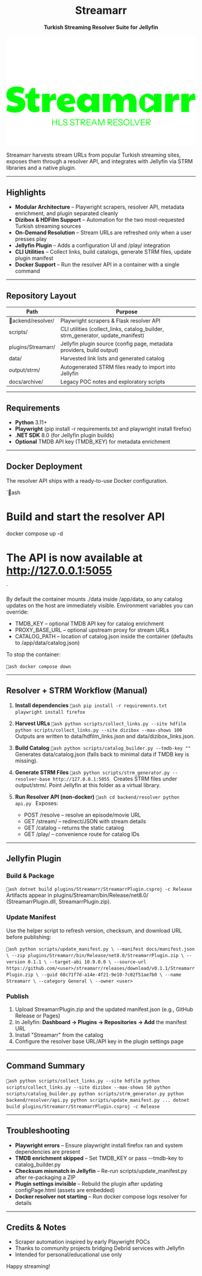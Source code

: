 ﻿<div align="center">

# Streamarr

**Turkish Streaming Resolver Suite for Jellyfin**

[![Streamarr Preview](images/Streamarr.png)](images/Streamarr.png)

</div>

Streamarr harvests stream URLs from popular Turkish streaming sites, exposes them through a resolver API, and integrates with Jellyfin via STRM libraries and a native plugin.

---

## Highlights

- **Modular Architecture** – Playwright scrapers, resolver API, metadata enrichment, and plugin separated cleanly
- **Dizibox & HDFilm Support** – Automation for the two most-requested Turkish streaming sources
- **On-Demand Resolution** – Stream URLs are refreshed only when a user presses play
- **Jellyfin Plugin** – Adds a configuration UI and /play/<id> integration
- **CLI Utilities** – Collect links, build catalogs, generate STRM files, update plugin manifest
- **Docker Support** – Run the resolver API in a container with a single command

---

## Repository Layout

| Path | Purpose |
|------|---------|
| ackend/resolver/ | Playwright scrapers & Flask resolver API |
| scripts/ | CLI utilities (collect_links, catalog_builder, strm_generator, update_manifest) |
| plugins/Streamarr/ | Jellyfin plugin source (config page, metadata providers, build output) |
| data/ | Harvested link lists and generated catalog |
| output/strm/ | Autogenerated STRM files ready to import into Jellyfin |
| docs/archive/ | Legacy POC notes and exploratory scripts |

---

## Requirements

- **Python** 3.11+
- **Playwright** (pip install -r requirements.txt and playwright install firefox)
- **.NET SDK** 8.0 (for Jellyfin plugin builds)
- **Optional** TMDB API key (TMDB_KEY) for metadata enrichment

---

## Docker Deployment

The resolver API ships with a ready-to-use Docker configuration.

`ash
# Build and start the resolver API
docker compose up -d

# The API is now available at http://127.0.0.1:5055
`

By default the container mounts ./data inside /app/data, so any catalog updates on the host are immediately visible. Environment variables you can override:

- TMDB_KEY – optional TMDB API key for catalog enrichment
- PROXY_BASE_URL – optional upstream proxy for stream URLs
- CATALOG_PATH – location of catalog.json inside the container (defaults to /app/data/catalog.json)

To stop the container:

`ash
docker compose down
`

---

## Resolver + STRM Workflow (Manual)

1. **Install dependencies**
   `ash
   pip install -r requirements.txt
   playwright install firefox
   `

2. **Harvest URLs**
   `ash
   python scripts/collect_links.py --site hdfilm
   python scripts/collect_links.py --site dizibox --max-shows 100
   `
   Outputs are written to data/hdfilm_links.json and data/dizibox_links.json.

3. **Build Catalog**
   `ash
   python scripts/catalog_builder.py --tmdb-key ""
   `
   Generates data/catalog.json (falls back to minimal data if TMDB key is missing).

4. **Generate STRM Files**
   `ash
   python scripts/strm_generator.py --resolver-base http://127.0.0.1:5055
   `
   Creates STRM files under output/strm/. Point Jellyfin at this folder as a virtual library.

5. **Run Resolver API (non-docker)**
   `ash
   cd backend/resolver
   python api.py
   `
   Exposes:
   - POST /resolve – resolve an episode/movie URL
   - GET /stream/<token> – redirect/JSON with stream details
   - GET /catalog – returns the static catalog
   - GET /play/<id> – convenience route for catalog IDs

---

## Jellyfin Plugin

### Build & Package

`ash
dotnet build plugins/Streamarr/StreamarrPlugin.csproj -c Release
`
Artifacts appear in plugins/Streamarr/bin/Release/net8.0/ (StreamarrPlugin.dll, StreamarrPlugin.zip).

### Update Manifest

Use the helper script to refresh version, checksum, and download URL before publishing:

`ash
python scripts/update_manifest.py \
    --manifest docs/manifest.json \
    --zip plugins/Streamarr/bin/Release/net8.0/StreamarrPlugin.zip \
    --version 0.1.1 \
    --target-abi 10.9.0.0 \
    --source-url https://github.com/<user>/streamarr/releases/download/v0.1.1/StreamarrPlugin.zip \
    --guid 68c71f7d-a14e-4f21-9e10-7c02f51ae7b0 \
    --name Streamarr \
    --category General \
    --owner <user>
`

### Publish

1. Upload StreamarrPlugin.zip and the updated manifest.json (e.g., GitHub Release or Pages)
2. In Jellyfin: **Dashboard → Plugins → Repositories → Add** the manifest URL
3. Install "Streamarr" from the catalog
4. Configure the resolver base URL/API key in the plugin settings page

---

## Command Summary

`ash
python scripts/collect_links.py --site hdfilm
python scripts/collect_links.py --site dizibox --max-shows 50
python scripts/catalog_builder.py
python scripts/strm_generator.py
python backend/resolver/api.py
python scripts/update_manifest.py ...
dotnet build plugins/Streamarr/StreamarrPlugin.csproj -c Release
`

---

## Troubleshooting

- **Playwright errors** – Ensure playwright install firefox ran and system dependencies are present
- **TMDB enrichment skipped** – Set TMDB_KEY or pass --tmdb-key to catalog_builder.py
- **Checksum mismatch in Jellyfin** – Re-run scripts/update_manifest.py after re-packaging a ZIP
- **Plugin settings invisible** – Rebuild the plugin after updating configPage.html (assets are embedded)
- **Docker resolver not starting** – Run docker compose logs resolver for details

---

## Credits & Notes

- Scraper automation inspired by early Playwright POCs
- Thanks to community projects bridging Debrid services with Jellyfin
- Intended for personal/educational use only

Happy streaming!
